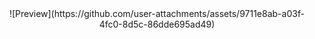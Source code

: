 <div align="center">
<a>![Preview](https://github.com/user-attachments/assets/9711e8ab-a03f-4fc0-8d5c-86dde695ad49)</a>
</div>
